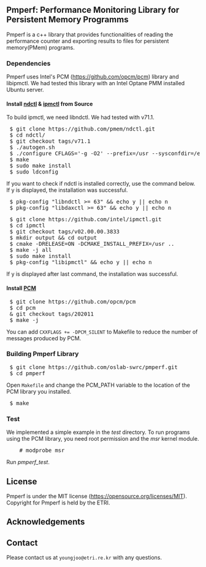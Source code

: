 ## Pmperf: Performance Monitoring Library for Persistent Memory Programms

Pmperf is a c++ library that provides functionalities of reading the performance counter and exporting results to files for persistent memory(PMem) programs.

### Dependencies
Pmperf uses Intel's PCM (https://github.com/opcm/pcm) library and libipmctl.
We had tested this library with an Intel Optane PMM installed Ubuntu server.

#### Install [ndctl](https://github.com/pmem/ndctl.git) & [ipmctl](https://github.com/intel/ipmctl.git) from Source

To build ipmctl, we need libndctl. We had tested with v71.1. 

<pre>
 $ git clone https://github.com/pmem/ndctl.git
 $ cd ndctl/
 $ git checkout tags/v71.1
 $ ./autogen.sh
 $ ./configure CFLAGS='-g -O2' --prefix=/usr --sysconfdir=/etc --libdir=/usr/lib
 $ make
 $ sudo make install
 $ sudo ldconfig
</pre>

If you want to check if ndctl is installed correctly, use the command below. If y is displayed, the installation was successful.
<pre>
 $ pkg-config "libndctl >= 63" && echo y || echo n
 $ pkg-config "libdaxctl >= 63" && echo y || echo n
</pre>

<pre>
 $ git clone https://github.com/intel/ipmctl.git
 $ cd ipmctl
 $ git checkout tags/v02.00.00.3833
 $ mkdir output && cd output
 $ cmake -DRELEASE=ON -DCMAKE_INSTALL_PREFIX=/usr ..
 $ make -j all
 $ sudo make install
 $ pkg-config "libipmctl" && echo y || echo n
</pre>
If y is displayed after last command, the installation was successful.


#### Install [PCM](https://github.com/opcm/pcm)
<pre>
 $ git clone https://github.com/opcm/pcm
 $ cd pcm
 & git checkout tags/202011
 $ make -j
</pre>

You can add `CXXFLAGS += -DPCM_SILENT` to Makefile to reduce the number of messages produced by PCM.
 
### Building Pmperf Library
<pre>
 $ git clone https://github.com/oslab-swrc/pmperf.git
 $ cd pmperf
</pre>
Open `Makefile` and change the PCM_PATH variable to the location of the PCM library you installed.
<pre>
 $ make
</pre>

### Test
We implemented a simple example in the *test* directory.
To run programs using the PCM library, you need root permission and the *msr* kernel module.
<pre>
	# modprobe msr
</pre>
Run *pmperf_test*.

## License
Pmperf is under the MIT license (https://opensource.org/licenses/MIT).
Copyright for Pmperf is held by the ETRI.

## Acknowledgements


## Contact
Please contact us at `youngjoo@etri.re.kr` with any questions.

